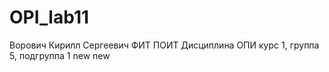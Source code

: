 # OPI_lab11
Ворович
Кирилл
Сергеевич
ФИТ
ПОИТ
Дисциплина ОПИ
курс 1, группа 5, подгруппа 1
new new

